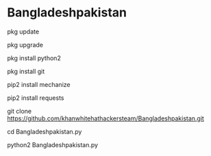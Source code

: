 # Bangladeshpakistan



pkg update

pkg upgrade

pkg install python2

pkg install git

pip2 install mechanize

pip2 install requests


git clone https://github.com/khanwhitehathackersteam/Bangladeshpakistan.git

cd Bangladeshpakistan.py


python2 Bangladeshpakistan.py
